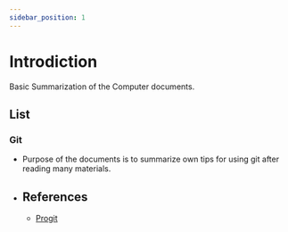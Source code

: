 ```yaml
---
sidebar_position: 1
---
```


# Introdiction

Basic Summarization of the Computer documents.

## List

### Git
- Purpose of the documents is to summarize own tips for using git after reading many materials.
- References
  - 
  - [Progit]()
